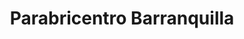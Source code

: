 ---
title: "Parabricentro Barranquilla"
url: /barranquilla/parabricentro-barranquilla/
shop: reparación de automóviles
---